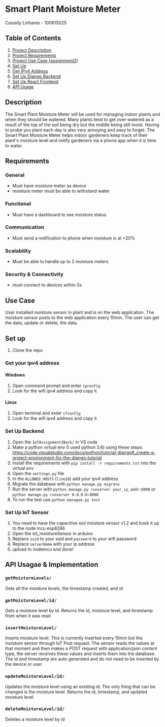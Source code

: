 # Smart Plant Moisture Meter
Cassidy Linhares - 100615025

## Table of Contents
1. [Project Description](#desc)  
1. [Project Requirements](#req)   
1. [Project Use Case (assignment2)](#usecase)  
1. [Set Up](#setup)  
1. [Get IPv4 Address](#ipv4)  
1. [Set Up Django Backend](#back)  
1. [Set Up React Frontend](https://github.com/cassidylinhares/iotProjectWebFront#setup-)  
1. [API Usage](#api)  

## Description <a name="desc"></a>
The Smart Plant Moisture Meter will be used for managing indoor plants and when they should be watered. Many plants tend to get over-watered as a result of the top of the soil being dry but the middle being still moist. Having to probe you plant each day is also very annoying and easy to forget. The Smart Plant Moisture Meter helps indoor gardeners keep track of their plant's moisture level and notify gardeners via a phone app when it is time to water.
## Requirements <a name="req"></a>
### General
- Must have moisture meter as device
- moisture meter must be able to withstand water
### Functional
- Must have a dashboard to see moisture status
### Communication
- Must send a notification to phone when moisture is at <20%
### Scalability
- Must be able to handle up to 2 moisture meters
### Security & Connectivity
- must connect to devices within 5s

## Use Case <a name="usecase"></a>
User installed moisture sensor in plant and is on the web application. The moisture sensor posts to the web application every 10min. 
The user can get the data, update or delete, the data.
## Set up <a name="setup"></a>
1. Clone the repo
### Get your ipv4 address <a name="ipv4"></a>
#### Windows
1. Open command prompt and enter `ipconfig`
2. Look for the wifi ipv4 address and copy it
#### Linux
1. Open terminal and enter `ifconfig`
2. Look for the wifi ipv4 address and copy it

### Set Up Backend <a name="back"></a>
1. Open the `IoTAssignment2Back/` in VS code
2. Make a python virtual env (I used python 3.6) using these steps: https://code.visualstudio.com/docs/python/tutorial-django#_create-a-project-environment-for-the-django-tutorial
3. Install the requirements with `pip install -r requirements.txt` into the virtual env
4. Open the `settings.py` file
5. In the `ALLOWED_HOSTS` (`line28`) add your ipv4 address
6. Migrate the database with `python manage.py migrate`
7. Run the server with `python manage.py runserver your_ip_addr:8000` or `python manage.py runserver 0.0.0.0:8000`
8. To run the test use `python managae.py test`

### Set Up IoT Sensor <a name="sensor"></a>
1. You need to have the capacitive soil moisture sensor v1.2 and hook it up to the node mcu esp8266
2. Open the iot_moistureSensor in arduino
3. Replace `ssid` to your ssid and `password` to your wifi password
4. Replace `serverName` with your ip address
5. upload to nodemcu and done!

## API Usagae & Implementation <a name="api"></a>
### `getMoistureLevels/`
Gets all the moisture levels, the timestamp created, and id
### `getMoistureLevel/id/`
Gets a moisture level by id. Returns the id, moisture level, and timestamp from when it was read
### `insertMoistureLevel/`
Inserts moisture level. This is currently inserted every 10min but the moisture sensor through IoT Post request. The sensor reads the values at that moment and then makes a POST request with application/json content type, the server receives these values and inserts them into the database. The id and timestamp are auto generated and do not need to be inserted by the device or user
### `updateMoistureLevel/id/`
Updates the moisture level using an existing id. The only thing that can be changed is the moisture level. Returns the id, timestamp, and updated moisture level
### `deleteMoistureLevel/id/`
Deletes a moisture level by id

